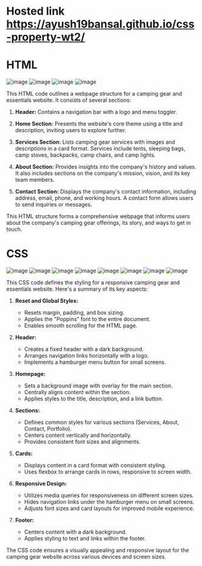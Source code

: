 # Hosted link https://ayush19bansal.github.io/css-property-wt2/

# HTML
![image](https://github.com/Ayush19bansal/css-property-wt2/assets/118842033/24d4eb2c-7621-4bf8-bc0c-b282107688dc)
![image](https://github.com/Ayush19bansal/css-property-wt2/assets/118842033/dd0581da-a8fb-46a3-b40a-f1c2aa95da99)
![image](https://github.com/Ayush19bansal/css-property-wt2/assets/118842033/1b7d7f5b-a4d6-4a3d-b11d-13ac96e07a24)
![image](https://github.com/Ayush19bansal/css-property-wt2/assets/118842033/f731ac30-96ff-4e41-ac74-5ba1ac8ad2fe)

 This HTML code outlines a webpage structure for a camping gear and essentials website. It consists of several sections:

1. **Header:** Contains a navigation bar with a logo and menu toggler.

2. **Home Section:** Presents the website's core theme using a title and description, inviting users to explore further.

3. **Services Section:** Lists camping gear services with images and descriptions in a card format. Services include tents, sleeping bags, camp stoves, backpacks, camp chairs, and camp lights.

4. **About Section:** Provides insights into the company's history and values. It also includes sections on the company's mission, vision, and its key team members.

5. **Contact Section:** Displays the company's contact information, including address, email, phone, and working hours. A contact form allows users to send inquiries or messages.

This HTML structure forms a comprehensive webpage that informs users about the company's camping gear offerings, its story, and ways to get in touch.

# CSS
![image](https://github.com/Ayush19bansal/css-property-wt2/assets/118842033/90f9df61-6490-400d-95ac-b41761b49234)
![image](https://github.com/Ayush19bansal/css-property-wt2/assets/118842033/f44b7c58-ffe9-45b3-86ea-6da61b217313)
![image](https://github.com/Ayush19bansal/css-property-wt2/assets/118842033/aefef6ea-75c5-460f-acd7-d7d26e88e6a4)
![image](https://github.com/Ayush19bansal/css-property-wt2/assets/118842033/0895cde9-a939-4022-b9b4-276bdd7a5c43)
![image](https://github.com/Ayush19bansal/css-property-wt2/assets/118842033/7c01c5bd-42db-4448-9a82-c71da43b6a68)
![image](https://github.com/Ayush19bansal/css-property-wt2/assets/118842033/3a576265-e65e-4454-adff-1b356dddf189)
![image](https://github.com/Ayush19bansal/css-property-wt2/assets/118842033/53c25251-648d-444d-a5b5-1c0ed3cc201d)
![image](https://github.com/Ayush19bansal/css-property-wt2/assets/118842033/f93d307f-e24d-4c30-bc73-90697051980e)

This CSS code defines the styling for a responsive camping gear and essentials website. Here's a summary of its key aspects:

1. **Reset and Global Styles:**
   - Resets margin, padding, and box sizing.
   - Applies the "Poppins" font to the entire document.
   - Enables smooth scrolling for the HTML page.

2. **Header:**
   - Creates a fixed header with a dark background.
   - Arranges navigation links horizontally with a logo.
   - Implements a hamburger menu button for small screens.

3. **Homepage:**
   - Sets a background image with overlay for the main section.
   - Centrally aligns content within the section.
   - Applies styles to the title, description, and a link button.

4. **Sections:**
   - Defines common styles for various sections (Services, About, Contact, Portfolio).
   - Centers content vertically and horizontally.
   - Provides consistent font sizes and alignments.

5. **Cards:**
   - Displays content in a card format with consistent styling.
   - Uses flexbox to arrange cards in rows, responsive to screen width.

6. **Responsive Design:**
   - Utilizes media queries for responsiveness on different screen sizes.
   - Hides navigation links under the hamburger menu on small screens.
   - Adjusts font sizes and card layouts for improved mobile experience.

7. **Footer:**
   - Centers content with a dark background.
   - Applies styling to text and links within the footer.

The CSS code ensures a visually appealing and responsive layout for the camping gear website across various devices and screen sizes.
